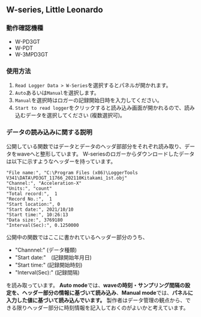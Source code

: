 ## W-series, Little Leonardo

### 動作確認機種

- W-PD3GT
- W-PDT
- W-3MPD3GT

### 使用方法

1. `Read Logger Data > W-Series`を選択するとパネルが開かれます。
2. `Auto`あるいは`Manual`を選択します。
3. `Manual`を選択時はロガーの記録開始日時を入力してください。
4. `Start to read logger`をクリックすると読み込み画面が開かれるので、読み込むデータを選択してください (複数選択可)。

### データの読み込みに関する説明

公開している関数ではデータとデータのヘッダ部部分をそれぞれ読み取り、データをwaveへと整形しています。
W-seriesのロガーからダウンロードしたデータは以下に示すようなヘッダーを持っています。

```
"File name:", "C:\Program Files (x86)\LoggerTools V341\DATA\PD3GT_11766_202110Kitakami_1st.obj"
"Channel:", "Acceleration-X"
"Units:", "count"
"Total record:",  1
"Record No.:",  1
"Start location:", 0
"Start date:", 2021/10/10
"Start time:", 10:26:13
"Data size:", 3769180
"Interval(Sec):", 0.1250000
```

公開中の関数ではここに書かれているヘッダー部分のうち、

- "Channnel:" (データ種類)
- "Start date:"　(記録開始年月日)
- "Start time:" (記録開始時刻)
- "Interval(Sec):" (記録間隔)

を読み取っています。
**Auto mode**では、**waveの時刻・サンプリング間隔の設定を、ヘッダー部分の情報に基づいて読み込み**、**Manual mode**では、**パネルに入力した値に基づいて読み込んでいます。**
製作者はデータ管理の観点から、できる限りヘッダー部分に時刻情報を記入しておくのがよいかと考えています。
